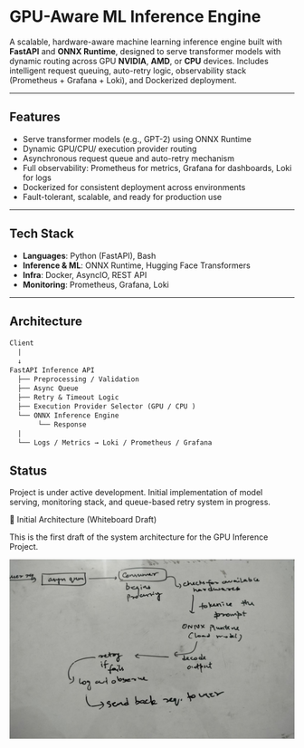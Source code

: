 #  GPU-Aware ML Inference Engine

A scalable, hardware-aware machine learning inference engine built with **FastAPI** and **ONNX Runtime**, designed to serve transformer models with dynamic routing across GPU **NVIDIA**, **AMD**, or **CPU** devices. Includes intelligent request queuing, auto-retry logic, observability stack (Prometheus + Grafana + Loki), and Dockerized deployment.

---

## Features

-  Serve transformer models (e.g., GPT-2) using ONNX Runtime
-  Dynamic GPU/CPU/ execution provider routing
-  Asynchronous request queue and auto-retry mechanism
-  Full observability: Prometheus for metrics, Grafana for dashboards, Loki for logs
-  Dockerized for consistent deployment across environments
-  Fault-tolerant, scalable, and ready for production use

---

##  Tech Stack

- **Languages**: Python (FastAPI), Bash
- **Inference & ML**: ONNX Runtime, Hugging Face Transformers
- **Infra**: Docker, AsyncIO, REST API
- **Monitoring**: Prometheus, Grafana, Loki

---

##  Architecture

```plaintext
Client
  |
  ↓
FastAPI Inference API
  ├── Preprocessing / Validation
  ├── Async Queue
  ├── Retry & Timeout Logic
  ├── Execution Provider Selector (GPU / CPU )
  └── ONNX Inference Engine
       └── Response
  |
  └── Logs / Metrics → Loki / Prometheus / Grafana
```

## Status
Project is under active development.
Initial implementation of model serving, monitoring stack, and queue-based retry system in progress.

 🧠 Initial Architecture (Whiteboard Draft)

This is the first draft of the system architecture for the GPU Inference Project.

![Whiteboard Architecture](assets/architecture-whiteboard.jpg)

